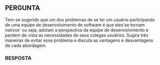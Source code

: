 ## PERGUNTA

Tem-se sugerido que um dos problemas de se ter um usuário participando de uma equipe de desenvolvimento de software é que eles'se tornam nativos' ou seja, adotam a perspectiva da equipe de desenvolvimento e perdem de vista as necessidades de seus colegas usuários. Sugira três maneiras de evitar esse problema e discuta as vantagens e desvantagens de cada abordagem.

### RESPOSTA

